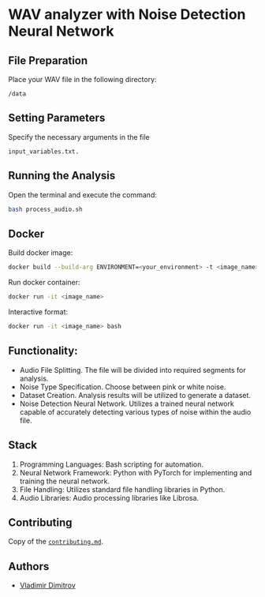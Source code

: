 # WAV analyzer with Noise Detection Neural Network

## File Preparation

Place your WAV file in the following directory:
```
/data
```

## Setting Parameters

Specify the necessary arguments in the file 
```
input_variables.txt.
```
## Running the Analysis

Open the terminal and execute the command:
```bash
bash process_audio.sh
```

## Docker 
Build docker image:
```bash
docker build --build-arg ENVIRONMENT=<your_environment> -t <image_name>:latest .
```

Run docker container:
```bash
docker run -it <image_name>
```

Interactive format:
```bash
docker run -it <image_name> bash    
```

## Functionality:

- Audio File Splitting. The file will be divided into required segments for analysis.
- Noise Type Specification. Choose between pink or white noise.
- Dataset Creation. Analysis results will be utilized to generate a dataset.
- Noise Detection Neural Network. Utilizes a trained neural network capable of accurately detecting various types of noise within the audio file.

## Stack
1. Programming Languages: Bash scripting for automation.
2. Neural Network Framework: Python with PyTorch for implementing and training the neural network.
3. File Handling: Utilizes standard file handling libraries in Python.
4. Audio Libraries: Audio processing libraries like Librosa.

## Contributing
Copy of the [`contributing.md`](https://github.com/Vladimir-Dimitrov-Ngu/analyzer-wav/blob/master/contributing.md).

## Authors
- [Vladimir Dimitrov](https://github.com/Vladimir-Dimitrov-Ngu)